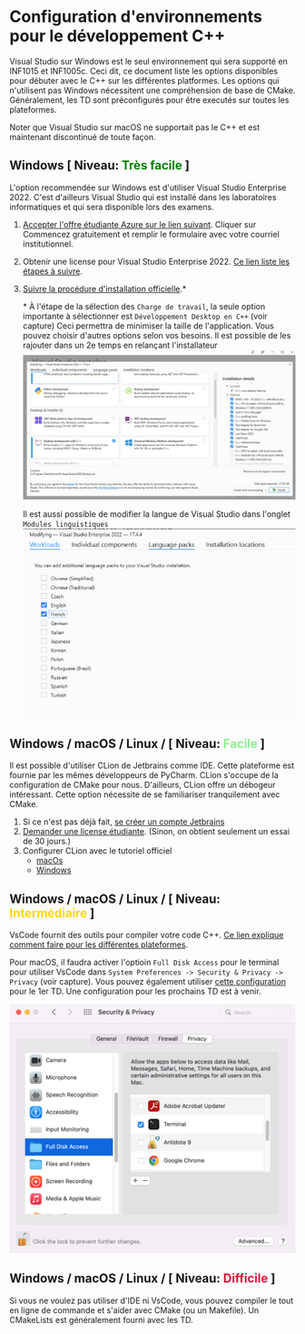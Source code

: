 # Configuration d'environnements pour le développement C++

Visual Studio sur Windows est le seul environnement qui sera supporté en INF1015 et INF1005c. Ceci dit, ce document liste les options disponibles pour débuter avec le C++ sur les différentes platformes. Les options qui n'utilisent pas Windows nécessitent une compréhension de base de CMake. Généralement, les TD sont préconfigurés pour être executés sur toutes les plateformes.

Noter que Visual Studio sur macOS ne supportait pas le C++ et est maintenant discontinué de toute façon.

## Windows [ Niveau: <span style="color:green">Très facile </span>]

L'option recommendée sur Windows est d'utiliser Visual Studio Enterprise 2022. C'est d'ailleurs Visual Studio qui est installé dans les laboratoires informatiques et qui sera disponible lors des examens.

1. [Accepter l'offre étudiante Azure sur le lien suivant](https://azure.microsoft.com/fr-ca/free/students). Cliquer sur Commencez gratuitement et remplir le formulaire avec votre courriel institutionnel.
2. Obtenir une license pour Visual Studio Enterprise 2022. [Ce lien liste les étapes à suivre](https://www.polymtl.ca/gigl/obtention-des-produits-microsoft).
3. [Suivre la procédure d'installation officielle](https://www.polymtl.ca/gigl/procedure-dinstallation-de-visual-studio-2019).\*

   \* À l'étape de la sélection des `Charge de travail`, la seule option importante à sélectionner est `Développement Desktop en C++` (voir capture) Ceci permettra de minimiser la taille de l'application. Vous pouvez choisir d'autres options selon vos besoins. Il est possible de les rajouter dans un 2e temps en relançant l'installateur![Liste de charges à cocher](captures/vs-charges.png)

   Il est aussi possible de modifier la langue de Visual Studio dans l'onglet `Modules linguistiques`
   ![Langues disponibles sur Visual Studio](captures/vs-langues.png)

## Windows / macOS / Linux / [ Niveau: <span style="color:LightGreen">Facile </span>]

Il est possible d'utiliser CLion de Jetbrains comme IDE. Cette plateforme est fournie par les mêmes développeurs de PyCharm. CLion s'occupe de la configuration de CMake pour nous. D'ailleurs, CLion offre un débogeur intéressant. Cette option nécessite de se familiariser tranquilement avec CMake.

1. Si ce n'est pas déjà fait, [se créer un compte Jetbrains](https://account.jetbrains.com/login)
2. [Demander une license étudiante](https://account.jetbrains.com/licenses). (Sinon, on obtient seulement un essai de 30 jours.)
3. Configurer CLion avec le tutoriel officiel
   - [macOs](https://www.jetbrains.com/help/clion/quick-tutorial-on-configuring-clion-on-macos.html)
   - [Windows](https://www.jetbrains.com/help/clion/quick-tutorial-on-configuring-clion-on-windows.html)

## Windows / macOS / Linux / [ Niveau: <span style="color:gold">Intermédiaire </span>]

VsCode fournit des outils pour compiler votre code C++. [Ce lien explique comment faire pour les différentes plateformes](https://code.visualstudio.com/docs/languages/cpp).

Pour macOS, il faudra activer l'optioin `Full Disk Access` pour le terminal pour utiliser VsCode dans
`System Preferences -> Security & Privacy -> Privacy` (voir capture). Vous pouvez également utiliser [cette configuration](/.vscode/tasks.json) pour le 1er TD. Une configuration pour les prochains TD est à venir.

![Full Disk Access sur macOs](captures/vscode-fda.png)

## Windows / macOS / Linux / [ Niveau: <span style="color:crimson">Difficile </span>]

Si vous ne voulez pas utiliser d'IDE ni VsCode, vous pouvez compiler le tout en ligne de commande et s'aider avec CMake (ou un Makefile). Un CMakeLists est généralement fourni avec les TD.

